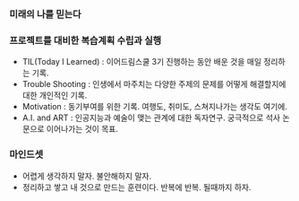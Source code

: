 ### 미래의 나를 믿는다

### 프로젝트를 대비한 복습계획 수립과 실행
 - TIL(Today I Learned) : 이어드림스쿨 3기 진행하는 동안 배운 것을 매일 정리하는 기록.
 - Trouble Shooting : 인생에서 마주치는 다양한 주제의 문제를 어떻게 해결할지에 대한 개인적인 기록.
 - Motivation : 동기부여를 위한 기록. 여행도, 취미도, 스쳐지나가는 생각도 여기에.
 - A.I. and ART : 인공지능과 예술이 맺는 관계에 대한 독자연구. 궁극적으로 석사 논문으로 이어나가는 것이 목표.
 
### 마인드셋
 - 어렵게 생각하지 말자. 불안해하지 말자.
 - 정리하고 쌓고 내 것으로 만드는 훈련이다. 반복에 반복. 될때까지 하자.